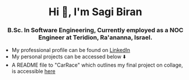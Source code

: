 <h1 align="center">Hi 👋, I'm Sagi Biran</h1>
<h3 align="center"> B.Sc. In Software Engineering,
  Currently employed as a NOC Engineer at Teridion, Ra'ananna, Israel.
</h3>

- My professional profile can be found on <a href="https://www.linkedin.com/in/sagi-biran/">LinkedIn</a>
- My personal projects can be accessed below ⬇️
- A README file to "CarRace" which outlines my final project on collage, is accessible <a href="https://github.com/SagiBiran/CarRace">here</a>
